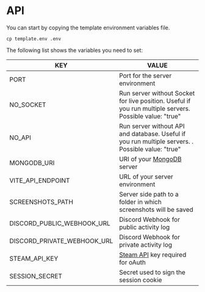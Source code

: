 # API

You can start by copying the template environment variables file.

```
cp template.env .env
```

The following list shows the variables you need to set:

| KEY                         | VALUE                                                                                                   |
| --------------------------- | ------------------------------------------------------------------------------------------------------- |
| PORT                        | Port for the server environment                                                                         |
| NO_SOCKET                   | Run server without Socket for live position. Useful if you run multiple servers. Possible value: "true" |
| NO_API                      | Run server without API and database. Useful if you run multiple servers. . Possible value: "true"       |
| MONGODB_URI                 | URI of your [MongoDB](https://docs.mongodb.com/manual/) server                                          |
| VITE_API_ENDPOINT           | URL of your server environment                                                                          |
| SCREENSHOTS_PATH            | Server side path to a folder in which screenshots will be saved                                         |
| DISCORD_PUBLIC_WEBHOOK_URL  | Discord Webhook for public activity log                                                                 |
| DISCORD_PRIVATE_WEBHOOK_URL | Discord Webhook for private activity log                                                                |
| STEAM_API_KEY               | [Steam API](https://steamcommunity.com/dev/apikey) key required for oAuth                               |
| SESSION_SECRET              | Secret used to sign the session cookie                                                                  |
